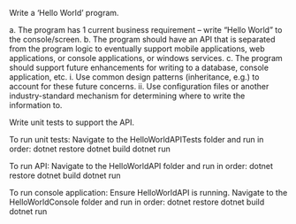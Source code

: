 Write a ‘Hello World’ program.

a. The program has 1 current business requirement – write “Hello World” to the console/screen.
b. The program should have an API that is separated from the program logic to eventually support mobile applications, web applications, or console applications, or windows services.
c. The program should support future enhancements for writing to a database, console application, etc.
i. Use common design patterns (inheritance, e.g.) to account for these future concerns.
ii. Use configuration files or another industry-standard mechanism for determining where to write the information to.

Write unit tests to support the API.


To run unit tests:
Navigate to the HelloWorldAPITests folder and run in order:
dotnet restore
dotnet build
dotnet run

To run API:
Navigate to the HelloWorldAPI folder and run in order:
dotnet restore
dotnet build
dotnet run

To run console application:
Ensure HelloWorldAPI is running.
Navigate to the HelloWorldConsole folder and run in order:
dotnet restore
dotnet build
dotnet run
